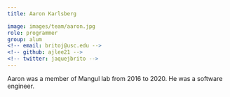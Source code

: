 ```yaml
---
title: Aaron Karlsberg

image: images/team/aaron.jpg
role: programmer
group: alum
<!-- email: britoj@usc.edu -->
<!-- github: ajlee21 -->
<!-- twitter: jaquejbrito -->
---
```


Aaron was a member of Mangul lab from 2016 to 2020. He was a software engineer.
